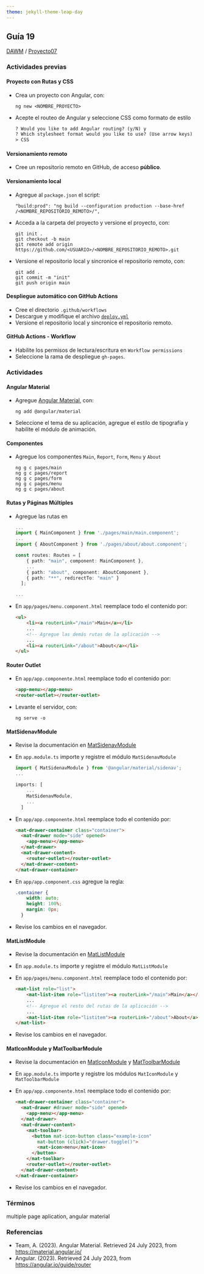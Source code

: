 ```yaml
---
theme: jekyll-theme-leap-day
---
```


## Guía 19

[DAWM](/DAWM/) / [Proyecto07](/DAWM/proyectos/2023/proyecto07)

### Actividades previas

#### Proyecto con Rutas y CSS

* Crea un proyecto con Angular, con:
	
	```
	ng new <NOMBRE_PROYECTO>
	```

* Acepte el routeo de Angular y seleccione CSS como formato de estilo

	```html
	? Would you like to add Angular routing? (y/N) y
	? Which stylesheet format would you like to use? (Use arrow keys)
	> CSS
	```

#### Versionamiento remoto 

* Cree un repositorio remoto en GitHub, de acceso **público**.

#### Versionamiento local

* Agregue al `package.json` el script:

	```
	"build:prod": "ng build --configuration production --base-href /<NOMBRE_REPOSITORIO_REMOTO>/",
	```

* Acceda a la carpeta del proyecto y versione el proyecto, con:

	```
	git init .
	git checkout -b main	
	git remote add origin https://github.com/<USUARIO>/<NOMBRE_REPOSITORIO_REMOTO>.git
	```
* Versione el repositorio local y sincronice el repositorio remoto, con:

	```
	git add .
	git commit -m "init"
	git push origin main
	```

#### Despliegue automático con GitHub Actions

* Cree el directorio `.github/workflows` 
* Descargue y modifique el archivo [`deploy.yml`](recursos/deploy.yml)
* Versione el repositorio local y sincronice el repositorio remoto.

#### GitHub Actions - Workflow 

* Habilite los permisos de lectura/escritura en `Workflow permissions`
* Seleccione la rama de despliegue `gh-pages`.

### Actividades

#### Angular Material

* Agregue [Angular Material](https://material.angular.io/), con:

	```
	ng add @angular/material
	```

* Seleccione el tema de su aplicación, agregue el estilo de tipografía y habilite el módulo de animación.

#### Componentes

* Agregue los componentes `Main`, `Report`, `Form`, `Menu` y `About`

	```
	ng g c pages/main
	ng g c pages/report
	ng g c pages/form
	ng g c pages/menu
	ng g c pages/about
	```

#### Rutas y Páginas Múltiples

* Agregue las rutas en 

	```typescript
	...
	import { MainComponent } from './pages/main/main.component';
	...
	import { AboutComponent } from './pages/about/about.component';

	const routes: Routes = [
	    { path: "main", component: MainComponent },
	    ...
	    { path: "about", component: AboutComponent },
	    { path: "**", redirectTo: "main" }
	  ];

	...
	```

* En `app/pages/menu.component.html` reemplace todo el contenido por:

	```html
	<ul>
	    <li><a routerLink="/main">Main</a></li>
	    ...
		<!-- Agregue las demás rutas de la aplicación -->
		...
	    <li><a routerLink="/about">About</a></li>
	</ul>
	```

#### Router Outlet

* En `app/app.componente.html` reemplace todo el contenido por:
	
	```html
	<app-menu></app-menu>
	<router-outlet></router-outlet>
	```
* Levante el servidor, con:

	```
	ng serve -o
	```

#### MatSidenavModule

* Revise la documentación en [MatSidenavModule](https://material.angular.io/components/sidenav/overview)

* En `app.module.ts` importe y registre el módulo `MatSidenavModule`

	```typescript
	import { MatSidenavModule } from '@angular/material/sidenav';
	...

	imports: [
	    ...
	    MatSidenavModule,
	    ...
	  ]

	```

* En `app/app.componente.html` reemplace todo el contenido por:

	```html
	<mat-drawer-container class="container">
	  <mat-drawer mode="side" opened>
	  	<app-menu></app-menu>
	  </mat-drawer>
	  <mat-drawer-content>
	  	<router-outlet></router-outlet>
	  </mat-drawer-content>
	</mat-drawer-container>
	```

* En `app/app.component.css` agregue la regla:

	```css
	.container {
	    width: auto;
	    height: 100%;
	    margin: 0px;
	  }
	```

* Revise los cambios en el navegador.

#### MatListModule

* Revise la documentación en [MatListModule](https://material.angular.io/components/list/overview)

* En `app.module.ts` importe y registre el módulo `MatListModule`

* En `app/pages/menu.component.html` reemplace todo el contenido por:

	```html
	<mat-list role="list">
	    <mat-list-item role="listitem"><a routerLink="/main">Main</a></mat-list-item>
	    ...
		<!-- Agregue el resto del rutas de la aplicación -->
		...
	    <mat-list-item role="listitem"><a routerLink="/about">About</a></mat-list-item>
	</mat-list>
	```

* Revise los cambios en el navegador.

#### MatIconModule y MatToolbarModule

* Revise la documentación en [MatIconModule](https://material.angular.io/components/icon/overview) y [MatToolbarModule](https://material.angular.io/components/toolbar/overview)

* En `app.module.ts` importe y registre los módulos `MatIconModule` y `MatToolbarModule`

* En `app/app.componente.html` reemplace todo el contenido por:

	```html
	<mat-drawer-container class="container">
	  <mat-drawer #drawer mode="side" opened>
	    <app-menu></app-menu>
	  </mat-drawer>
	  <mat-drawer-content>
	    <mat-toolbar>
	      <button mat-icon-button class="example-icon"
	        mat-button (click)="drawer.toggle()">
	        <mat-icon>menu</mat-icon>
	      </button>
	    </mat-toolbar>
	    <router-outlet></router-outlet>
	  </mat-drawer-content>
	</mat-drawer-container>
	```

* Revise los cambios en el navegador.


### Términos

multiple page aplication, angular material 


### Referencias

* Team, A. (2023). Angular Material. Retrieved 24 July 2023, from https://material.angular.io/
* Angular. (2023). Retrieved 24 July 2023, from https://angular.io/guide/router